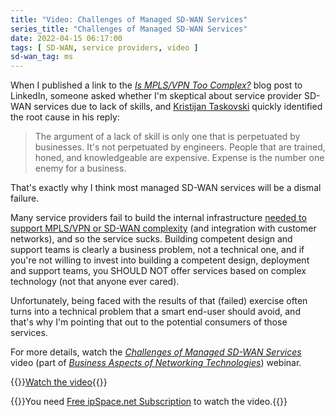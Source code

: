```yaml
---
title: "Video: Challenges of Managed SD-WAN Services"
series_title: "Challenges of Managed SD-WAN Services"
date: 2022-04-15 06:17:00
tags: [ SD-WAN, service providers, video ]
sd-wan_tag: ms
---
```

When I published a link to the _[Is MPLS/VPN Too Complex?](https://blog.ipspace.net/2022/03/mpls-vpn-too-complex.html)_ blog post to LinkedIn, someone asked whether I'm skeptical about service provider SD-WAN services due to lack of skills, and [Kristijan Taskovski](https://www.linkedin.com/in/kristijan-taskovski/) quickly identified the root cause in his reply:

> The argument of a lack of skill is only one that is perpetuated by businesses. It's not perpetuated by engineers. People that are trained, honed, and knowledgeable are expensive. Expense is the number one enemy for a business.

That's exactly why I think most managed SD-WAN services will be a dismal failure.
<!--more-->
Many service providers fail to build the internal infrastructure [needed to support MPLS/VPN or SD-WAN complexity](https://blog.ipspace.net/2020/03/sdwan-service-provider-perspective.html) (and integration with customer networks), and so the service sucks. Building competent design and support teams is clearly a business problem, not a technical one, and if you're not willing to invest into building a competent design, deployment and support teams, you SHOULD NOT offer services based on complex technology (not that anyone ever cared).

Unfortunately, being faced with the results of that (failed) exercise often turns into a technical problem that a smart end-user should avoid, and that's why I'm pointing that out to the potential consumers of those services.

For more details, watch the _[Challenges of Managed SD-WAN Services](https://my.ipspace.net/bin/get/NetBiz/MS3%20-%20Challenges%20of%20Managed%20SD-WAN%20Services.mp4?doccode=NetBiz)_ video (part of _[Business Aspects of Networking Technologies](https://www.ipspace.net/Business_Aspects_of_Networking_Technologies)_) webinar.

{{<jump>}}[Watch the video](https://my.ipspace.net/bin/get/NetBiz/MS3%20-%20Challenges%20of%20Managed%20SD-WAN%20Services.mp4?doccode=NetBiz){{</jump>}}

{{<note info >}}You need [Free ipSpace.net Subscription](https://www.ipspace.net/Subscription/Free) to watch the video.{{</note>}}

